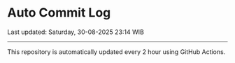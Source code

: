 # Auto Commit Log

Last updated: Saturday, 30-08-2025 23:14 WIB

---

This repository is automatically updated every 2 hour using GitHub Actions.
